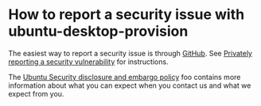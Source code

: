 # How to report a security issue with ubuntu-desktop-provision

The easiest way to report a security issue is through [GitHub](https://github.com/Canonical/ubuntu-desktop-provision/security/advisories/new).
See [Privately reporting a security vulnerability](https://docs.github.com/en/code-security/security-advisories/guidance-on-reporting-and-writing/privately-reporting-a-security-vulnerability)
for instructions.

The [Ubuntu Security disclosure and embargo policy](https://ubuntu.com/security/disclosure-policy)
foo
contains more information about what you can expect when you contact us
and what we expect from you.
